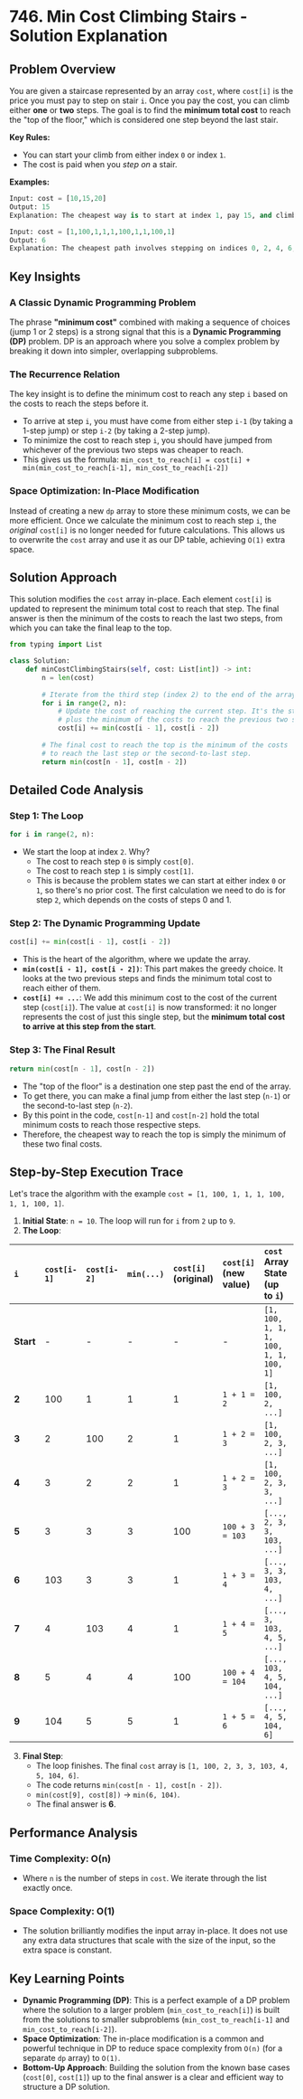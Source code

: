# 746\. Min Cost Climbing Stairs - Solution Explanation

## Problem Overview

You are given a staircase represented by an array `cost`, where `cost[i]` is the price you must pay to step on stair `i`. Once you pay the cost, you can climb either **one** or **two** steps. The goal is to find the **minimum total cost** to reach the "top of the floor," which is considered one step beyond the last stair.

**Key Rules:**

  - You can start your climb from either index `0` or index `1`.
  - The cost is paid when you *step on* a stair.

**Examples:**

```python
Input: cost = [10,15,20]
Output: 15
Explanation: The cheapest way is to start at index 1, pay 15, and climb two steps to reach the top.

Input: cost = [1,100,1,1,1,100,1,1,100,1]
Output: 6
Explanation: The cheapest path involves stepping on indices 0, 2, 4, 6, 7, and 9. The total cost is 1+1+1+1+1+1 = 6.
```

## Key Insights

### A Classic Dynamic Programming Problem

The phrase **"minimum cost"** combined with making a sequence of choices (jump 1 or 2 steps) is a strong signal that this is a **Dynamic Programming (DP)** problem. DP is an approach where you solve a complex problem by breaking it down into simpler, overlapping subproblems.

### The Recurrence Relation

The key insight is to define the minimum cost to reach any step `i` based on the costs to reach the steps before it.

  - To arrive at step `i`, you must have come from either step `i-1` (by taking a 1-step jump) or step `i-2` (by taking a 2-step jump).
  - To minimize the cost to reach step `i`, you should have jumped from whichever of the previous two steps was cheaper to reach.
  - This gives us the formula:
    `min_cost_to_reach[i] = cost[i] + min(min_cost_to_reach[i-1], min_cost_to_reach[i-2])`

### Space Optimization: In-Place Modification

Instead of creating a new `dp` array to store these minimum costs, we can be more efficient. Once we calculate the minimum cost to reach step `i`, the *original* `cost[i]` is no longer needed for future calculations. This allows us to overwrite the `cost` array and use it as our DP table, achieving `O(1)` extra space.

## Solution Approach

This solution modifies the `cost` array in-place. Each element `cost[i]` is updated to represent the minimum total cost to reach that step. The final answer is then the minimum of the costs to reach the last two steps, from which you can take the final leap to the top.

```python
from typing import List

class Solution:
    def minCostClimbingStairs(self, cost: List[int]) -> int:
        n = len(cost)
        
        # Iterate from the third step (index 2) to the end of the array.
        for i in range(2, n):
            # Update the cost of reaching the current step. It's the step's own cost
            # plus the minimum of the costs to reach the previous two steps.
            cost[i] += min(cost[i - 1], cost[i - 2])
            
        # The final cost to reach the top is the minimum of the costs
        # to reach the last step or the second-to-last step.
        return min(cost[n - 1], cost[n - 2])
```

## Detailed Code Analysis

### Step 1: The Loop

```python
for i in range(2, n):
```

  - We start the loop at index `2`. Why?
      - The cost to reach step `0` is simply `cost[0]`.
      - The cost to reach step `1` is simply `cost[1]`.
      - This is because the problem states we can start at either index `0` or `1`, so there's no prior cost. The first calculation we need to do is for step `2`, which depends on the costs of steps 0 and 1.

### Step 2: The Dynamic Programming Update

```python
cost[i] += min(cost[i - 1], cost[i - 2])
```

  - This is the heart of the algorithm, where we update the array.
  - **`min(cost[i - 1], cost[i - 2])`**: This part makes the greedy choice. It looks at the two previous steps and finds the minimum total cost to reach either of them.
  - **`cost[i] += ...`**: We add this minimum cost to the cost of the current step (`cost[i]`). The value at `cost[i]` is now transformed: it no longer represents the cost of just this single step, but the **minimum total cost to arrive at this step from the start**.

### Step 3: The Final Result

```python
return min(cost[n - 1], cost[n - 2])
```

  - The "top of the floor" is a destination one step past the end of the array.
  - To get there, you can make a final jump from either the last step (`n-1`) or the second-to-last step (`n-2`).
  - By this point in the code, `cost[n-1]` and `cost[n-2]` hold the total minimum costs to reach those respective steps.
  - Therefore, the cheapest way to reach the top is simply the minimum of these two final costs.

## Step-by-Step Execution Trace

Let's trace the algorithm with the example `cost = [1, 100, 1, 1, 1, 100, 1, 1, 100, 1]`.

1.  **Initial State**: `n = 10`. The loop will run for `i` from `2` up to `9`.
2.  **The Loop**:

| `i` | `cost[i-1]` | `cost[i-2]` | `min(...)` | `cost[i]` (original) | `cost[i]` (new value) | `cost` Array State (up to `i`) |
| :-- | :--- | :--- | :--- | :--- | :--- | :--- |
| **Start**| - | - | - | - | - | `[1, 100, 1, 1, 1, 100, 1, 1, 100, 1]` |
| **2** | 100 | 1 | 1 | 1 | `1 + 1 = 2` | `[1, 100, 2, ...]` |
| **3** | 2 | 100 | 2 | 1 | `1 + 2 = 3` | `[1, 100, 2, 3, ...]` |
| **4** | 3 | 2 | 2 | 1 | `1 + 2 = 3` | `[1, 100, 2, 3, 3, ...]` |
| **5** | 3 | 3 | 3 | 100 | `100 + 3 = 103`| `[..., 2, 3, 3, 103, ...]` |
| **6** | 103 | 3 | 3 | 1 | `1 + 3 = 4` | `[..., 3, 3, 103, 4, ...]` |
| **7** | 4 | 103 | 4 | 1 | `1 + 4 = 5` | `[..., 3, 103, 4, 5, ...]` |
| **8** | 5 | 4 | 4 | 100 | `100 + 4 = 104`| `[..., 103, 4, 5, 104, ...]` |
| **9** | 104 | 5 | 5 | 1 | `1 + 5 = 6` | `[..., 4, 5, 104, 6]` |

3.  **Final Step**:
      * The loop finishes. The final `cost` array is `[1, 100, 2, 3, 3, 103, 4, 5, 104, 6]`.
      * The code returns `min(cost[n - 1], cost[n - 2])`.
      * `min(cost[9], cost[8])` -\> `min(6, 104)`.
      * The final answer is **6**.

## Performance Analysis

### Time Complexity: O(n)

  - Where `n` is the number of steps in `cost`. We iterate through the list exactly once.

### Space Complexity: O(1)

  - The solution brilliantly modifies the input array in-place. It does not use any extra data structures that scale with the size of the input, so the extra space is constant.

## Key Learning Points

  - **Dynamic Programming (DP)**: This is a perfect example of a DP problem where the solution to a larger problem (`min_cost_to_reach[i]`) is built from the solutions to smaller subproblems (`min_cost_to_reach[i-1]` and `min_cost_to_reach[i-2]`).
  - **Space Optimization**: The in-place modification is a common and powerful technique in DP to reduce space complexity from `O(n)` (for a separate `dp` array) to `O(1)`.
  - **Bottom-Up Approach**: Building the solution from the known base cases (`cost[0]`, `cost[1]`) up to the final answer is a clear and efficient way to structure a DP solution.